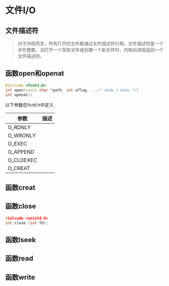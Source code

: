 # 文件I/O

## 文件描述符
> 对于内核而言，所有打开的文件都通过文件描述符引用。文件描述符是一个非负整数。当打开一个现有文件或创建一个新文件时，内核向进程返回一个文件描述符。

## 函数open和openat

```C++
#include <fcnt1.h>
int open(const char *path, int oflag, .../* mode_t mode */)
int openat()

```
以下参数在fcntl.h中定义

|参数|描述|
|----|----|
|O_RDNLY||
|O_WRONLY||
|O_EXEC||
|O_APPEND||
|O_CLOEXEC||
|O_CREAT||


## 函数creat
## 函数close
```c++
#inlcude <unistd.h>
int close (int fd);
```

## 函数lseek
## 函数read
## 函数write